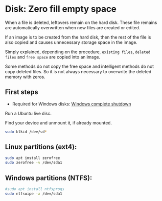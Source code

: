 # Disk: Zero fill empty space

When a file is deleted, leftovers remain on the hard disk. These file remains are automatically overwritten when new files are created or edited.

If an image is to be created from the hard disk, then the rest of the file is also copied and causes unnecessary storage space in the image.

Simply explained, depending on the procedure, `existing files`, `deleted files` and `free space` are copied into an image.

Some methods do not copy the free space and intelligent methods do not copy deleted files. So it is not always necessary to overwrite the deleted memory with zeros.

## First steps

* Required for Windows disks: [Windows complete shutdown](../Windows/Shutdown.md)

Run a Ubuntu live disc.

Find your device and unmount it, if already mounted.

```bash
sudo blkid /dev/sd*
```

## Linux partitions (ext4):

```bash
sudo apt install zerofree
sudo zerofree -v /dev/sda1
```

## Windows partitions (NTFS):

```bash
#sudo apt install ntfsprogs
sudo ntfswipe -a /dev/sda1
```
